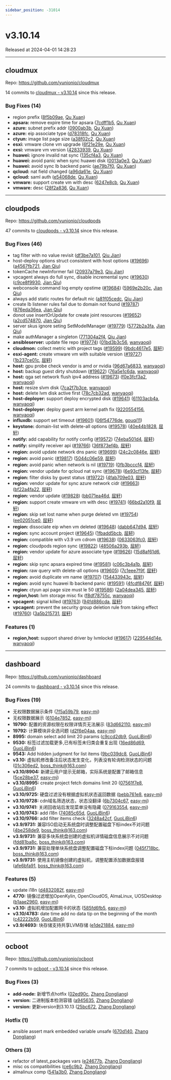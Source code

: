 ```yaml
---
sidebar_position: -31014
---
```


# v3.10.14

Released at 2024-04-01 14:28:23

-----

## cloudmux

Repo: https://github.com/yunionio/cloudmux

14 commits to [cloudmux - v3.10.14](https://github.com/yunionio/cloudmux/compare/v3.10.13...v3.10.14) since this release.

### Bug Fixes (14)
- region prefix ([8f5b09ae](https://github.com/yunionio/cloudmux/commit/8f5b09aea0c116c9903c3a40a5724fa2a674fbd7), [Qu Xuan](mailto:qu_xuan@icloud.com))
- **apsara:** remove expire time for apsara ([7cdff1b5](https://github.com/yunionio/cloudmux/commit/7cdff1b5d5c6a5dd6f2ed0ee6fbf9578f59b55f9), [Qu Xuan](mailto:qu_xuan@icloud.com))
- **azure:** subnet prefix addr ([0900ab3b](https://github.com/yunionio/cloudmux/commit/0900ab3b9291f74aadd12d4ac5c26e30fa0601bf), [Qu Xuan](mailto:qu_xuan@icloud.com))
- **azure:** eip associate type ([d78318fc](https://github.com/yunionio/cloudmux/commit/d78318fca0d6d52bb4dc8d751aadc6b0eb71d2cd), [Qu Xuan](mailto:qu_xuan@icloud.com))
- **ctyun:** image list page size ([a38f02c2](https://github.com/yunionio/cloudmux/commit/a38f02c23ffe79d7320e70dd7c4c98342dd35cfe), [Qu Xuan](mailto:qu_xuan@icloud.com))
- **esxi:** vmware clone vm upgrade ([6f21e29e](https://github.com/yunionio/cloudmux/commit/6f21e29e7d8f14248bd1499930973e5b31ef6d2a), [Qu Xuan](mailto:qu_xuan@icloud.com))
- **exsi:** vmware vm version ([42833939](https://github.com/yunionio/cloudmux/commit/42833939b9f63074f32eb2ec7f1c5862e0a95e52), [Qu Xuan](mailto:qu_xuan@icloud.com))
- **huawei:** ignore invalid nat sync ([135cf4a3](https://github.com/yunionio/cloudmux/commit/135cf4a3fe1e41b03a8d4852cbe06d5cef2634e2), [Qu Xuan](mailto:qu_xuan@icloud.com))
- **huawei:** avoid panic when sync huawei disk ([0013a0e3](https://github.com/yunionio/cloudmux/commit/0013a0e397436469c36d038d92bcf08ffff03cae), [Qu Xuan](mailto:qu_xuan@icloud.com))
- **huawei:** avoid sync lb backend panic ([ae79b7f0](https://github.com/yunionio/cloudmux/commit/ae79b7f03457e04df9b9c741fb69ed4012bc5461), [Qu Xuan](mailto:qu_xuan@icloud.com))
- **qcloud:** nat field changed ([a96da61e](https://github.com/yunionio/cloudmux/commit/a96da61e5e8fba1cc0fd57e1d0248f4559fc5792), [Qu Xuan](mailto:qu_xuan@icloud.com))
- **qcloud:** saml auth ([e54068de](https://github.com/yunionio/cloudmux/commit/e54068de172311c0943286bd6fc07e7e592c651e), [Qu Xuan](mailto:qu_xuan@icloud.com))
- **vmware:** support create vm with desc ([6247e8cb](https://github.com/yunionio/cloudmux/commit/6247e8cb7841bcc2bea40f09485ebcd84a296ff7), [Qu Xuan](mailto:qu_xuan@icloud.com))
- **vmware:** desc ([28f2a836](https://github.com/yunionio/cloudmux/commit/28f2a836c6583c3a1f1a6f3174d34717bdea01b6), [Qu Xuan](mailto:qu_xuan@icloud.com))

-----

## cloudpods

Repo: https://github.com/yunionio/cloudpods

47 commits to [cloudpods - v3.10.14](https://github.com/yunionio/cloudpods/compare/v3.10.13...v3.10.14) since this release.

### Bug Fixes (46)
- tag filter with no value revisit ([df3be7a101](https://github.com/yunionio/cloudpods/commit/df3be7a1018c6d91a4ba2758385edaf44170565c), [Qiu Jian](mailto:qiujian@yunionyun.com))
- host-deploy options struct consistent with host options ([#19696](https://github.com/yunionio/cloudpods/issues/19696)) ([a4567fb721](https://github.com/yunionio/cloudpods/commit/a4567fb721e382dcc6344b8e1271996826adbdf3), [Jian Qiu](mailto:swordqiu@gmail.com))
- tokenCache newInformer fail ([20937a79e3](https://github.com/yunionio/cloudpods/commit/20937a79e3ce4f55ce8531069fdb4b4de44a89d8), [Qiu Jian](mailto:qiujian@yunionyun.com))
- vpcagent always do full sync, disable incremental sync ([#19630](https://github.com/yunionio/cloudpods/issues/19630)) ([c9ce8f9930](https://github.com/yunionio/cloudpods/commit/c9ce8f9930fa81b8a37e04936ecfdef2248b7876), [Jian Qiu](mailto:swordqiu@gmail.com))
- webconsole command log empty opstime ([#19684](https://github.com/yunionio/cloudpods/issues/19684)) ([5969e2b20c](https://github.com/yunionio/cloudpods/commit/5969e2b20cdb65839f9cc6705fc99525458b8bdb), [Jian Qiu](mailto:swordqiu@gmail.com))
- always add static routes for default nic ([a81f05cedc](https://github.com/yunionio/cloudpods/commit/a81f05cedc184e394e9587cd10c9d33dfe426954), [Qiu Jian](mailto:qiujian@yunionyun.com))
- create lb listener rules fail due to domain not found ([#19787](https://github.com/yunionio/cloudpods/issues/19787)) ([876eda36ea](https://github.com/yunionio/cloudpods/commit/876eda36ea84f094d09b28ad5ad6a2c75b1035ba), [Jian Qiu](mailto:swordqiu@gmail.com))
- donot use insertOrUpdate for create joint resources ([#19652](https://github.com/yunionio/cloudpods/issues/19652)) ([a2cd574870](https://github.com/yunionio/cloudpods/commit/a2cd57487061ae912c8fed610e4c77132b9028a5), [Jian Qiu](mailto:swordqiu@gmail.com))
- server skus ignore seting SetModelManager ([#19779](https://github.com/yunionio/cloudpods/issues/19779)) ([5772b2a3fa](https://github.com/yunionio/cloudpods/commit/5772b2a3faea7f540345669ea346bbd9f260b469), [Jian Qiu](mailto:swordqiu@gmail.com))
- make authManager a singleton ([771304a2f4](https://github.com/yunionio/cloudpods/commit/771304a2f46b630a9edd8f991d787ee68d84a707), [Qiu Jian](mailto:qiujian@yunionyun.com))
- **ansibleserver:** update file repo ([#19774](https://github.com/yunionio/cloudpods/issues/19774)) ([01bd3b3c56](https://github.com/yunionio/cloudpods/commit/01bd3b3c56014736bcda39b09707eb2dd97f68f4), [wanyaoqi](mailto:18528551+wanyaoqi@users.noreply.github.com))
- **cloudmon:** collect metric with project tags ([#19599](https://github.com/yunionio/cloudpods/issues/19599)) ([9bdc4617e5](https://github.com/yunionio/cloudpods/commit/9bdc4617e5f94f25debfda724c07292fd3a5e33c), [屈轩](mailto:qu_xuan@icloud.com))
- **esxi-agent:** create vmware vm with suitable version ([#19727](https://github.com/yunionio/cloudpods/issues/19727)) ([1b237ce01c](https://github.com/yunionio/cloudpods/commit/1b237ce01c1b6a411c6a39ac31fa0b299b525e77), [屈轩](mailto:qu_xuan@icloud.com))
- **host:** gpu probe check vendor is amd or nvidia ([96d67a6833](https://github.com/yunionio/cloudpods/commit/96d67a68337d58e802bf804c164f5ea0587d8d73), [wanyaoqi](mailto:d3lx.yq@gmail.com))
- **host:** backup guest dirty shutdown ([#19622](https://github.com/yunionio/cloudpods/issues/19622)) ([76a5e1c6da](https://github.com/yunionio/cloudpods/commit/76a5e1c6da0694a94a20b8d2bf16c609b37ac1ee), [wanyaoqi](mailto:18528551+wanyaoqi@users.noreply.github.com))
- **host:** qga set network flush ipv4 address ([#19673](https://github.com/yunionio/cloudpods/issues/19673)) ([f0e3fcf3a2](https://github.com/yunionio/cloudpods/commit/f0e3fcf3a2fe44695dd5145064dd39472adba0ff), [wanyaoqi](mailto:18528551+wanyaoqi@users.noreply.github.com))
- **host:** resize slvm disk ([7ca2f7b3ce](https://github.com/yunionio/cloudpods/commit/7ca2f7b3ce08c264b4d8881a378161eb733ea73b), [wanyaoqi](mailto:d3lx.yq@gmail.com))
- **host:** delete lvm disk active first ([78c7cb32ad](https://github.com/yunionio/cloudpods/commit/78c7cb32adf823644dc8d4889cb84d3df9a74660), [wanyaoqi](mailto:d3lx.yq@gmail.com))
- **host-deployer:** support deploy encrypted disk ([#19641](https://github.com/yunionio/cloudpods/issues/19641)) ([61103acb4a](https://github.com/yunionio/cloudpods/commit/61103acb4abfca76f9a0211746e26d01763ab749), [wanyaoqi](mailto:18528551+wanyaoqi@users.noreply.github.com))
- **host-deployer:** deploy guest arm kernel path fix ([9220554156](https://github.com/yunionio/cloudpods/commit/922055415642a5d042e7edfa5bbceef894d0cb1e), [wanyaoqi](mailto:d3lx.yq@gmail.com))
- **influxdb:** support set timeout ([#19601](https://github.com/yunionio/cloudpods/issues/19601)) ([06f54776de](https://github.com/yunionio/cloudpods/commit/06f54776defe34464fe48fa82aaadb1c7e34faab), [gouqi11](mailto:66834753+gouqi11@users.noreply.github.com))
- **keystone:** domain-list with delete-all options ([#19578](https://github.com/yunionio/cloudpods/issues/19578)) ([40e44b1828](https://github.com/yunionio/cloudpods/commit/40e44b1828d8769edea01c40751be66181c85df6), [屈轩](mailto:qu_xuan@icloud.com))
- **notify:** add capability for notify config ([#19572](https://github.com/yunionio/cloudpods/issues/19572)) ([74eba501d4](https://github.com/yunionio/cloudpods/commit/74eba501d42774abad086690a3ccbbb3ca55cedf), [屈轩](mailto:qu_xuan@icloud.com))
- **notify:** simplify receiver api ([#19766](https://github.com/yunionio/cloudpods/issues/19766)) ([36f873ef4b](https://github.com/yunionio/cloudpods/commit/36f873ef4be1512982ee02fdb00efcdb8eb72f3a), [屈轩](mailto:qu_xuan@icloud.com))
- **region:** avoid update network dns panic ([#19699](https://github.com/yunionio/cloudpods/issues/19699)) ([24c2c0846e](https://github.com/yunionio/cloudpods/commit/24c2c0846ec1d4e1f633fd6f8417704e53575127), [屈轩](mailto:qu_xuan@icloud.com))
- **region:** avoid panic ([#19817](https://github.com/yunionio/cloudpods/issues/19817)) ([5044c06e59](https://github.com/yunionio/cloudpods/commit/5044c06e5995608bf7f51d413223d57cccf2b82e), [屈轩](mailto:qu_xuan@icloud.com))
- **region:** avoid panic when network is nil ([#19719](https://github.com/yunionio/cloudpods/issues/19719)) ([0fb3bcccf4](https://github.com/yunionio/cloudpods/commit/0fb3bcccf44c61788aefc8a1153299d1cf90aec3), [屈轩](mailto:qu_xuan@icloud.com))
- **region:** vendor update for qcloud nat sync ([#19678](https://github.com/yunionio/cloudpods/issues/19678)) ([6e93cf13fe](https://github.com/yunionio/cloudpods/commit/6e93cf13fe6fd710968d3d3b04eee467a2331ee4), [屈轩](mailto:qu_xuan@icloud.com))
- **region:** filter disks by guest status ([#19722](https://github.com/yunionio/cloudpods/issues/19722)) ([4fab709e03](https://github.com/yunionio/cloudpods/commit/4fab709e0345eb4fa929b6eb3a5f39ea91cfebc1), [屈轩](mailto:qu_xuan@icloud.com))
- **region:** vendor update for sync azure network cidr ([#19663](https://github.com/yunionio/cloudpods/issues/19663)) ([bf22a4fa22](https://github.com/yunionio/cloudpods/commit/bf22a4fa224c1883ca0a8d678c5f22770dff69a6), [屈轩](mailto:qu_xuan@icloud.com))
- **region:** vendor update ([#19828](https://github.com/yunionio/cloudpods/issues/19828)) ([bb071ea46d](https://github.com/yunionio/cloudpods/commit/bb071ea46d34d26502bb9ab31f29f185900c73d9), [屈轩](mailto:qu_xuan@icloud.com))
- **region:** support create vmware vm with desc ([#19741](https://github.com/yunionio/cloudpods/issues/19741)) ([66bd2a10f9](https://github.com/yunionio/cloudpods/commit/66bd2a10f948ba952aa82cacd7eefa2840c402ca), [屈轩](mailto:qu_xuan@icloud.com))
- **region:** skip set lost name when purge deleted vm ([#19754](https://github.com/yunionio/cloudpods/issues/19754)) ([ee02051ce0](https://github.com/yunionio/cloudpods/commit/ee02051ce08dea6ea95c1f44732e3fca17cca1b0), [屈轩](mailto:qu_xuan@icloud.com))
- **region:** dissociate eip when vm deleted ([#19648](https://github.com/yunionio/cloudpods/issues/19648)) ([dabb647d94](https://github.com/yunionio/cloudpods/commit/dabb647d94daa1bcbffacea9bd27d1a7169a4bd8), [屈轩](mailto:qu_xuan@icloud.com))
- **region:** sync account project ([#19645](https://github.com/yunionio/cloudpods/issues/19645)) ([1fbadd5bcb](https://github.com/yunionio/cloudpods/commit/1fbadd5bcb15e542add89c84b77511598b09e6ec), [屈轩](mailto:qu_xuan@icloud.com))
- **region:** compatible with v3.9 vm cdrom ([#19638](https://github.com/yunionio/cloudpods/issues/19638)) ([0633063fc0](https://github.com/yunionio/cloudpods/commit/0633063fc07e9883c1ae2d6beb40b97ffd6142f6), [屈轩](mailto:qu_xuan@icloud.com))
- **region:** cloudpods region sync ([#19822](https://github.com/yunionio/cloudpods/issues/19822)) ([48506a293b](https://github.com/yunionio/cloudpods/commit/48506a293bbd61a5d0dd9988f661d2cee8792933), [屈轩](mailto:qu_xuan@icloud.com))
- **region:** vendor update for azure associate type ([#19626](https://github.com/yunionio/cloudpods/issues/19626)) ([15d8af61d6](https://github.com/yunionio/cloudpods/commit/15d8af61d67e8cb2deca01db513c3b9091f0873a), [屈轩](mailto:qu_xuan@icloud.com))
- **region:** skip sync apsara expired time ([#19581](https://github.com/yunionio/cloudpods/issues/19581)) ([c06c3b4a1b](https://github.com/yunionio/cloudpods/commit/c06c3b4a1bc37931a1445aba1abbe5069f8e5355), [屈轩](mailto:qu_xuan@icloud.com))
- **region:** raw query with delete-all options ([#19605](https://github.com/yunionio/cloudpods/issues/19605)) ([7c1eee7f9f](https://github.com/yunionio/cloudpods/commit/7c1eee7f9f6ba1102a4bbe363e6e7f3087c9fc8f), [屈轩](mailto:qu_xuan@icloud.com))
- **region:** avoid duplicate vm name ([#19707](https://github.com/yunionio/cloudpods/issues/19707)) ([154433943c](https://github.com/yunionio/cloudpods/commit/154433943ccdc6767622392d406001e3cc0929f5), [屈轩](mailto:qu_xuan@icloud.com))
- **region:** avoid sync huawei lb backend panic ([#19591](https://github.com/yunionio/cloudpods/issues/19591)) ([4fcdf8476f](https://github.com/yunionio/cloudpods/commit/4fcdf8476ff87de6f07b08043489f9bfe26e0822), [屈轩](mailto:qu_xuan@icloud.com))
- **region:** ctyun api page size must le 50 ([#19586](https://github.com/yunionio/cloudpods/issues/19586)) ([2a04dea345](https://github.com/yunionio/cloudpods/commit/2a04dea3451e8943c0fc90a0deae3d84b7a0f9a8), [屈轩](mailto:qu_xuan@icloud.com))
- **region,host:** lvm storage misc fix ([f8df78755c](https://github.com/yunionio/cloudpods/commit/f8df78755cc516be69feadc883dff49d33070074), [wanyaoqi](mailto:d3lx.yq@gmail.com))
- **vpcagent:** signal killed ([#19763](https://github.com/yunionio/cloudpods/issues/19763)) ([94fd886cda](https://github.com/yunionio/cloudpods/commit/94fd886cdaeee20a5b45402860ff80dfe5014199), [屈轩](mailto:qu_xuan@icloud.com))
- **vpcagent:** prevent the security group deletion rule from taking effect ([#19760](https://github.com/yunionio/cloudpods/issues/19760)) ([3a5b215731](https://github.com/yunionio/cloudpods/commit/3a5b21573101eefeabb943b0fe9f0211dc37675c), [屈轩](mailto:qu_xuan@icloud.com))

### Features (1)
- **region,host:** support shared driver by lvmlockd ([#19617](https://github.com/yunionio/cloudpods/issues/19617)) ([229544d14e](https://github.com/yunionio/cloudpods/commit/229544d14eaaf6bbb30f5102ae8f9635ebc62eef), [wanyaoqi](mailto:18528551+wanyaoqi@users.noreply.github.com))

-----

## dashboard

Repo: https://github.com/yunionio/dashboard

24 commits to [dashboard - v3.10.14](https://github.com/yunionio/dashboard/compare/v3.10.13...v3.10.14) since this release.

### Bug Fixes (19)
- 无权限数据展示条件 ([7f5a59b79](https://github.com/yunionio/dashboard/commit/7f5a59b79e35dceb6ff28de35b4010ee17b58608), [easy-mj](mailto:boss_think@163.com))
- 无权限数据展示 ([6104e7852](https://github.com/yunionio/dashboard/commit/6104e78528ce022c155d864bb42524f3614f890f), [easy-mj](mailto:boss_think@163.com))
- **19790:** 配置的资源权限在权限详情页无法展示 ([83d662110](https://github.com/yunionio/dashboard/commit/83d662110ece5e973f9b7d4c2a09c3fbcb872651), [easy-mj](mailto:boss_think@163.com))
- **19792:** 计算模块非全选问题 ([d2f6e04aa](https://github.com/yunionio/dashboard/commit/d2f6e04aacf24516e3497b1d06a4621ceba65f92), [easy-mj](mailto:boss_think@163.com))
- **8995:** domain select add limit 20 params ([c9ccd2db9](https://github.com/yunionio/dashboard/commit/c9ccd2db9199fd383caedc3bf5a1afdbbd6f22ad), [GuoLiBin6](mailto:glbin533@163.com))
- **9530:** 标签过滤加载更多,已有标签未归类会重复出现 ([16ed86d69](https://github.com/yunionio/dashboard/commit/16ed86d69236a60a5a4a271e79ba28f0b3749184), [GuoLiBin6](mailto:glbin533@163.com))
- **9543:** Add hidden judgment for list items ([9bc039dc8](https://github.com/yunionio/dashboard/commit/9bc039dc8ac4a166d62dcf7263434d67895aaf2a), [GuoLiBin6](mailto:glbin533@163.com))
- **v3.10:** 虚拟机修改备注后状态发生变化，列表没有轮询检测状态的问题 ([01c306ed2](https://github.com/yunionio/dashboard/commit/01c306ed23191dc5a31c6f1484e24d199052eec8), [boss_think@163.com](mailto:boss_think@163.com))
- **v3.10/8904:** 新建云用户提示无邮箱，实际系统是配置了邮箱信息 ([5ce28be37](https://github.com/yunionio/dashboard/commit/5ce28be37f8f179ee63964c523c9c9fe6dcc27d1), [easy-mj](mailto:boss_think@163.com))
- **v3.10/8995:** create project fetch domains limit 20 ([07561f7e8](https://github.com/yunionio/dashboard/commit/07561f7e8b356f12e4226b8ec1ec18e31d583e3d), [GuoLiBin6](mailto:glbin533@163.com))
- **v3.10/9725:** 硬盘过滤没有根据虚拟机状态返回数据 ([bebb761e8](https://github.com/yunionio/dashboard/commit/bebb761e89a44a0fd3050383c9fd63ce88994b51), [easy-mj](mailto:boss_think@163.com))
- **v3.10/9728:** cdn域名筛选状态，状态没翻译 ([6b7304c67](https://github.com/yunionio/dashboard/commit/6b7304c672d69e9ba045b5a66ddc421aef669761), [easy-mj](mailto:boss_think@163.com))
- **v3.10/9741:** 关闭回收站后发现菜单没有隐藏 ([079163554](https://github.com/yunionio/dashboard/commit/07916355425a8556e2a5f74aa4d3fb1552fb8730), [easy-mj](mailto:boss_think@163.com))
- **v3.10/9743:** add i18n ([74085c65d](https://github.com/yunionio/dashboard/commit/74085c65de574381171cb196c1c669a8d4f0e63e), [GuoLiBin6](mailto:glbin533@163.com))
- **v3.10/9766:** add filter items check ([3248a42cf](https://github.com/yunionio/dashboard/commit/3248a42cf688723e56a35e5ddeefa6d774b81fd1), [GuoLiBin6](mailto:glbin533@163.com))
- **v3.9/9731:** 兼容ISO启动无系统盘时调整配置磁盘下标index不对问题 ([4be258de9](https://github.com/yunionio/dashboard/commit/4be258de959e786a532cdaab00627b5cc5cbe299), [boss_think@163.com](mailto:boss_think@163.com))
- **v3.9/9731:** 兼容多块系统盘创建的虚拟机详情磁盘信息展示不对问题 ([fdd81ba8c](https://github.com/yunionio/dashboard/commit/fdd81ba8cca2b867022545d366cf1811077934e0), [boss_think@163.com](mailto:boss_think@163.com))
- **v3.9/9731:** 兼容处理单块系统盘调整配置磁盘下标index问题 ([045f718bc](https://github.com/yunionio/dashboard/commit/045f718bc102217f8e0aaf1d8bfb3cb824628bbd), [boss_think@163.com](mailto:boss_think@163.com))
- **v3.9/9731:** 使用主机镜像创建的虚拟机，调整配置添加数据盘报错 ([afe6bfa91](https://github.com/yunionio/dashboard/commit/afe6bfa91135821f8e8b27e21bb1fae13f856491), [boss_think@163.com](mailto:boss_think@163.com))

### Features (5)
- update i18n ([d4832082f](https://github.com/yunionio/dashboard/commit/d4832082fcceb1937cbb2015a042872f8d077c21), [easy-mj](mailto:boss_think@163.com))
- **4770:** 镜像过滤增加OpenKylin, OpenCloudOS, AlmaLinux, UOSDesktop ([b1aae2960](https://github.com/yunionio/dashboard/commit/b1aae2960ca8a3c1e6e84fa48b2d626d1a34c544), [easy-mj](mailto:boss_think@163.com))
- **v3.10:** 虚拟机增加配置网卡的状态 ([585fd6fb5](https://github.com/yunionio/dashboard/commit/585fd6fb54577d5f843d5020af2e312916f95620), [easy-mj](mailto:boss_think@163.com))
- **v3.10/4783:** date time add no data tip on the beginning of the month ([c42222b59](https://github.com/yunionio/dashboard/commit/c42222b59b9de80adb9b4181ed495dbef2ee4ee5), [GuoLiBin6](mailto:glbin533@163.com))
- **v3.9/4693:** 块存储支持共享LVM存储 ([e1de21884](https://github.com/yunionio/dashboard/commit/e1de21884a11ec55bdef0ceb97cdc945b0b6449f), [easy-mj](mailto:boss_think@163.com))

-----

## ocboot

Repo: https://github.com/yunionio/ocboot

7 commits to [ocboot - v3.10.14](https://github.com/yunionio/ocboot/compare/v3.10.13...v3.10.14) since this release.

### Bug Fixes (3)
- **add-node:** 新增节点hotfix ([02ed90c](https://github.com/yunionio/ocboo/commit/02ed90c7764e0567d668a25ca7cb7859ec629f0e), [Zhang Dongliang](mailto:zhangdongliang@yunion.cn))
- **version:** 二进制版本检测容错 ([a945635](https://github.com/yunionio/ocboo/commit/a9456355fac20def41769d6800f3d1933900d33b), [Zhang Dongliang](mailto:zhangdongliang@yunion.cn))
- **version:** 更新version到3.10.13 ([25bc672](https://github.com/yunionio/ocboo/commit/25bc6727444785dc24cd989fe59d44d455d9d0fd), [Zhang Dongliang](mailto:zhangdongliang@yunion.cn))

### Hotfix (1)
- ansible assert mark embedded variable unsafe ([670d140](https://github.com/yunionio/ocboo/commit/670d140eade30a790753d6bbb41c9143d71bc884), [Zhang Dongliang](mailto:zhangdongliang@yunion.cn))

### Others (3)
- refactor of latest_packages vars ([e24677b](https://github.com/yunionio/ocboo/commit/e24677b9ecbcba7510f9164b125d79fc10be9345), [Zhang Dongliang](mailto:zhangdongliang@yunion.cn))
- misc os compatibilities ([ce6c9b2](https://github.com/yunionio/ocboo/commit/ce6c9b256d21d5d016061d05d25eae4cba643e68), [Zhang Dongliang](mailto:zhangdongliang@yunion.cn))
- almalinux comp ([541a3b0](https://github.com/yunionio/ocboo/commit/541a3b0de1dc79550d116ff2fe7b39a63f672d73), [Zhang Dongliang](mailto:zhangdongliang@yunion.cn))

